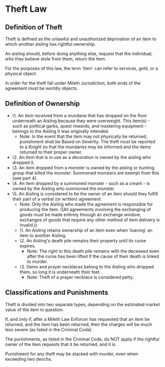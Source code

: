 
# Theft Law

## Definition of Theft

Theft is defined as the unlawful and unauthorized deprivation of an item to which another aisling has rightful ownership.  

An aisling should, before doing anything else, request that the individual, who they believe stole from them, return the item.  

For the purposes of this law, the term 'item' can refer to services, gold, or a physical object.  

In order for the theft fall under Mileth Jurisdiction, both ends of the agreement must be worldly objects.  

## Definition of Ownership

- \1. An item received from a mundane that has dropped on the floor underneath an Aisling because they were overweight.  This item(s) - such as political garbs, quest rewards, and mastering equipment - belongs to the Aisling it was originally intended.
  - Note: In the event that the item may not physically be returned, punishment shall be Based on Severity. The theft must be reported to a Knight so that the mundanes may be informed and the items returned to their proper owner.
- \2. An item that is in use as a decoration is owned by the aisling who dropped it.
- \3. An item dropped from a monster is owned by the aisling or hunting group that killed the monster. Summoned monsters are exempt from this (see part 4).
- \4. An item dropped by a summoned monster - such as a creant - is owned by the Aisling who summoned the monster.
- \5. An Aisling is considered to be the owner of an item should they fulfill their part of a verbal (or written) agreement.
  - Note: Only the Aisling who made the agreement is responsible for producing the item. ((All agreements involving the exchanging of goods must be made entirely through an exchange window; exchanges of goods that require any other method of item delivery is invalid.))
  - \1. An Aisling retains ownership of an item even when 'loaning' an item to another Aisling.
  - \2. An Aisling's death pile remains their property until its curse expires.
    - Note: The right to this death pile remains with the deceased even after the curse has been lifted if the cause of their death is linked to murder.
  - \3. Gems and prayer necklaces belong to the Aisling who dropped them, so long it is underneath their feet.
    - Note: Theft of a prayer necklace is considered petty.

## Classifications and Punishments

Theft is divided into two separate types, depending on the estimated market value of the item in question.  

If, and only if, after a Mileth Law Enforcer has requested that an item be returned, and the item has been returned, then the charges will be much less severe (as listed in the Criminal Code).  

The punishments, as listed in the Criminal Code, do NOT apply if the rightful owner of the item requests that it be returned, and it is.  

Punishment for any theft may be stacked with murder, even when exceeding two deochs.  
